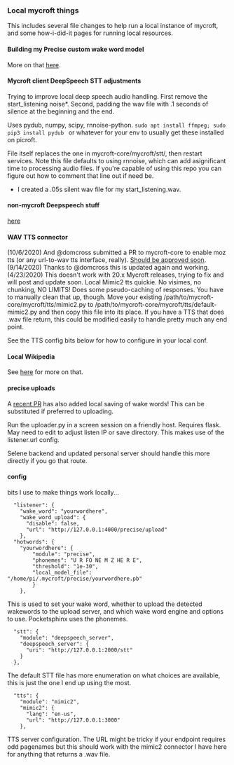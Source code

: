 ### Local mycroft things

This includes several file changes to help run a local instance of mycroft, and some how-i-did-it pages for running local resources.

#### Building my Precise custom wake word model

More on that [here](precise/Precise.md).

#### Mycroft client DeepSpeech STT adjustments

Trying to improve local deep speech audio handling. First remove the start_listening noise*.  Second, padding the wav file with .1 seconds of silence at the beginning and the end.

Uses pydub, numpy, scipy, rnnoise-python. ```sudo apt install ffmpeg; sudo pip3 install pydub ``` or whatever for your env to usually get these installed on picroft.

File itself replaces the one in mycroft-core/mycroft/stt/, then restart services.   Note this file defaults to using rnnoise, which can add asignificant time to processing audio files.  If you're capable of using this repo you can figure out how to comment that line out if need be.  

* I created a .05s silent wav file for my start_listening.wav.  

#### non-mycroft Deepspeech stuff

[here](DeepSpeech)

#### WAV TTS connector

(10/6/2020) And @domcross submitted a PR to mycroft-core to enable moz tts (or any url-to-wav tts interface, really).  [Should be approved soon](https://github.com/MycroftAI/mycroft-core/pull/2713).
(9/14/2020) Thanks to @domcross this is updated again and working.  
(4/23/2020) This doesn't work with 20.x Mycroft releases, trying to fix and will post and update soon.
Local Mimic2 tts quickie.  No visimes, no chunking, NO LIMITS!  Does some pseudo-caching of responses.  You have to manually clean that up, though.  Move your existing /path/to/mycroft-core/mycroft/tts/mimic2.py to /path/to/mycroft-core/mycroft/tts/default-mimic2.py and then copy this file into its place.  If you have a TTS that does .wav file return, this could be modified easily to handle pretty much any end point.

See the TTS config bits below for how to configure in your local conf.

#### Local Wikipedia

See [here](Wiki.md) for more on that.

#### precise uploads

A [recent PR](https://github.com/MycroftAI/mycroft-core/pull/2141) has also added local saving of wake words! This can be substituted if preferred to uploading.

Run the uploader.py in a screen session on a friendly host. Requires flask. May need to edit to adjust listen IP or save directory.  This makes use of the listener.url config.

Selene backend and updated personal server should handle this more directly if you go that route.

#### config

bits I use to make things work locally...
```
  "listener": {
    "wake_word": "yourwordhere",
    "wake_word_upload": {
      "disable": false,
      "url": "http://127.0.0.1:4000/precise/upload"
    },
  "hotwords": {
    "yourwordhere": {
        "module": "precise",
        "phonemes": "U R FO NE M Z HE R E",
        "threshold": "1e-30",
        "local_model_file": "/home/pi/.mycroft/precise/yourwordhere.pb"
        }
    },
```

This is used to set your wake word, whether to upload the detected wakewords to the upload server, and which wake word engine and options to use.  Pocketsphinx uses the phonemes.

```
  "stt": {
    "module": "deepspeech_server",
    "deepspeech_server": {
      "uri": "http://127.0.0.1:2000/stt"
    }
  },
```
The default STT file has more enumeration on what choices are available, this is just the one I end up using the most.

```
  "tts": {
    "module": "mimic2",
    "mimic2": {
      "lang": "en-us",
      "url": "http://127.0.0.1:3000"
    },
```

TTS server configuration.  The URL might be tricky if your endpoint requires odd pagenames but this should work with the mimic2 connector I have here for anything that returns a .wav file. 
